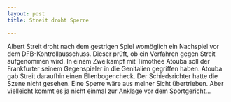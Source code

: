 ```yaml
---
layout: post
title: Streit droht Sperre

---
```


Albert Streit droht nach dem gestrigen Spiel womöglich ein Nachspiel vor dem DFB-Kontrollausschuss. Dieser prüft, ob ein Verfahren gegen Streit aufgenommen wird. In einem Zweikampf mit Timothee Atouba soll der Frankfurter seinem Gegenspieler in die Genitalien gegriffen haben. Atouba gab Streit daraufhin einen Ellenbogencheck. Der Schiedsrichter hatte die Szene nicht gesehen. Eine Sperre wäre aus meiner Sicht übertrieben. Aber vielleicht kommt es ja nicht einmal zur Anklage vor dem Sportgericht...


